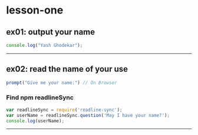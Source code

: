 # lesson-one

## ex01: output your name

```javascript
console.log("Yash Ghodekar");
```
---
## ex02: read the name of your use
```javascript
prompt("Give me your name:") // On Browser
```

### Find npm readlineSync
```javascript
var readlineSync = require('readline-sync');
var userName = readlineSync.question('May I have your name?');
console.log(userName);
```
---